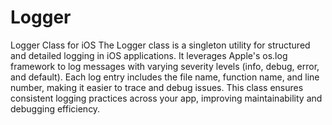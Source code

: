 # Logger
Logger Class for iOS
The Logger class is a singleton utility for structured and detailed logging in iOS applications.
It leverages Apple's os.log framework to log messages with varying severity levels (info, debug, error, and default).
Each log entry includes the file name, function name, and line number, making it easier to trace and debug issues.
This class ensures consistent logging practices across your app, improving maintainability and debugging efficiency.
